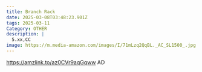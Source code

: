 ```yaml
---
title: Branch Rack
date: 2025-03-08T03:48:23.901Z
tags: 2025-03-11
Category: OTHER
description: |
  5.xx,CC
image: https://m.media-amazon.com/images/I/71mLzq2QqBL._AC_SL1500_.jpg
---
```

https://amzlink.to/az0CVr9aqGqww  AD